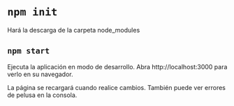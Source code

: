 # `npm init`

Hará la descarga de la carpeta node_modules


## `npm start`
Ejecuta la aplicación en modo de desarrollo.
Abra http://localhost:3000 para verlo en su navegador.

La página se recargará cuando realice cambios.
También puede ver errores de pelusa en la consola.